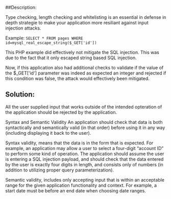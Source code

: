 ##Description:

Type checking, length checking and whitelisting is an essential in defense in depth strategie to make
your application more resiliant against input injection attacks.

Example:
    ```
    SELECT * FROM pages WHERE id=mysql_real_escape_string($_GET['id'])
    ```
    
This PHP example did effectively not mitigate the SQL injection. This was due to the fact
that it only escaped string based SQL injection. 

Now, if this application also had additional checks to validate if the value of 
the $_GET['id'] parameter was indeed as expected an integer and rejected if this condition was false, 
the attack would effectively been mitigated.


## Solution:

All the user supplied input that works outside of the intended opteration of the application
should be rejected by the application.

Syntax and Semantic Validity
An application should check that data is both syntactically and semantically 
valid (in that order) before using it in any way (including displaying it back to the user). 

Syntax validity, means that the data is in the form that is expected. For example, an application
may allow a user to select a four-digit “account ID” to perform some kind of operation. 
The application should assume the user is entering a SQL injection payload, and should 
check that the data entered by the user is exactly four digits in length, and consists only of numbers 
(in addition to utilizing proper query parameterization).

Semantic validity, includes only accepting input that is within an acceptable range for the
given application functionality and context. For example, a start date must be before an end
date when choosing date ranges.

